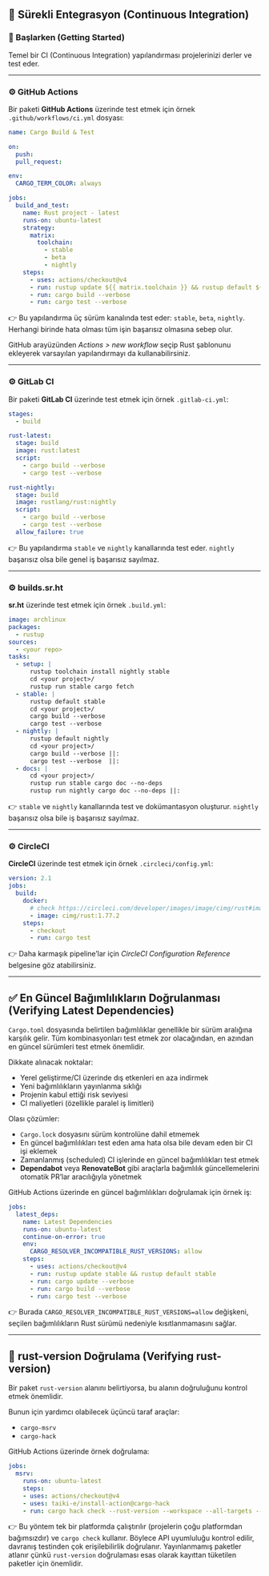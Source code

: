 ## 🔄 Sürekli Entegrasyon (Continuous Integration)

### 🚀 Başlarken (Getting Started)

Temel bir CI (Continuous Integration) yapılandırması projelerinizi derler ve test eder.

---

### ⚙️ GitHub Actions

Bir paketi **GitHub Actions** üzerinde test etmek için örnek `.github/workflows/ci.yml` dosyası:

```yaml
name: Cargo Build & Test

on:
  push:
  pull_request:

env: 
  CARGO_TERM_COLOR: always

jobs:
  build_and_test:
    name: Rust project - latest
    runs-on: ubuntu-latest
    strategy:
      matrix:
        toolchain:
          - stable
          - beta
          - nightly
    steps:
      - uses: actions/checkout@v4
      - run: rustup update ${{ matrix.toolchain }} && rustup default ${{ matrix.toolchain }}
      - run: cargo build --verbose
      - run: cargo test --verbose
```

👉 Bu yapılandırma üç sürüm kanalında test eder: `stable`, `beta`, `nightly`. Herhangi birinde hata olması tüm işin başarısız olmasına sebep olur.

GitHub arayüzünden *Actions > new workflow* seçip Rust şablonunu ekleyerek varsayılan yapılandırmayı da kullanabilirsiniz.

---

### ⚙️ GitLab CI

Bir paketi **GitLab CI** üzerinde test etmek için örnek `.gitlab-ci.yml`:

```yaml
stages:
  - build

rust-latest:
  stage: build
  image: rust:latest
  script:
    - cargo build --verbose
    - cargo test --verbose

rust-nightly:
  stage: build
  image: rustlang/rust:nightly
  script:
    - cargo build --verbose
    - cargo test --verbose
  allow_failure: true
```

👉 Bu yapılandırma `stable` ve `nightly` kanallarında test eder. `nightly` başarısız olsa bile genel iş başarısız sayılmaz.

---

### ⚙️ builds.sr.ht

**sr.ht** üzerinde test etmek için örnek `.build.yml`:

```yaml
image: archlinux
packages:
  - rustup
sources:
  - <your repo>
tasks:
  - setup: |
      rustup toolchain install nightly stable
      cd <your project>/
      rustup run stable cargo fetch
  - stable: |
      rustup default stable
      cd <your project>/
      cargo build --verbose
      cargo test --verbose
  - nightly: |
      rustup default nightly
      cd <your project>/
      cargo build --verbose ||:
      cargo test --verbose  ||:
  - docs: |
      cd <your project>/
      rustup run stable cargo doc --no-deps
      rustup run nightly cargo doc --no-deps ||:
```

👉 `stable` ve `nightly` kanallarında test ve dokümantasyon oluşturur. `nightly` başarısız olsa bile iş başarısız sayılmaz.

---

### ⚙️ CircleCI

**CircleCI** üzerinde test etmek için örnek `.circleci/config.yml`:

```yaml
version: 2.1
jobs:
  build:
    docker:
      # check https://circleci.com/developer/images/image/cimg/rust#image-tags for latest
      - image: cimg/rust:1.77.2
    steps:
      - checkout
      - run: cargo test
```

👉 Daha karmaşık pipeline’lar için *CircleCI Configuration Reference* belgesine göz atabilirsiniz.

---

## ✅ En Güncel Bağımlılıkların Doğrulanması (Verifying Latest Dependencies)

`Cargo.toml` dosyasında belirtilen bağımlılıklar genellikle bir sürüm aralığına karşılık gelir. Tüm kombinasyonları test etmek zor olacağından, en azından en güncel sürümleri test etmek önemlidir.

Dikkate alınacak noktalar:

* Yerel geliştirme/CI üzerinde dış etkenleri en aza indirmek
* Yeni bağımlılıkların yayınlanma sıklığı
* Projenin kabul ettiği risk seviyesi
* CI maliyetleri (özellikle paralel iş limitleri)

Olası çözümler:

* `Cargo.lock` dosyasını sürüm kontrolüne dahil etmemek
* En güncel bağımlılıkları test eden ama hata olsa bile devam eden bir CI işi eklemek
* Zamanlanmış (scheduled) CI işlerinde en güncel bağımlılıkları test etmek
* **Dependabot** veya **RenovateBot** gibi araçlarla bağımlılık güncellemelerini otomatik PR’lar aracılığıyla yönetmek

GitHub Actions üzerinde en güncel bağımlılıkları doğrulamak için örnek iş:

```yaml
jobs:
  latest_deps:
    name: Latest Dependencies
    runs-on: ubuntu-latest
    continue-on-error: true
    env:
      CARGO_RESOLVER_INCOMPATIBLE_RUST_VERSIONS: allow
    steps:
      - uses: actions/checkout@v4
      - run: rustup update stable && rustup default stable
      - run: cargo update --verbose
      - run: cargo build --verbose
      - run: cargo test --verbose
```

👉 Burada `CARGO_RESOLVER_INCOMPATIBLE_RUST_VERSIONS=allow` değişkeni, seçilen bağımlılıkların Rust sürümü nedeniyle kısıtlanmamasını sağlar.

---

## 🦀 rust-version Doğrulama (Verifying rust-version)

Bir paket `rust-version` alanını belirtiyorsa, bu alanın doğruluğunu kontrol etmek önemlidir.

Bunun için yardımcı olabilecek üçüncü taraf araçlar:

* `cargo-msrv`
* `cargo-hack`

GitHub Actions üzerinde örnek doğrulama:

```yaml
jobs:
  msrv:
    runs-on: ubuntu-latest
    steps:
    - uses: actions/checkout@v4
    - uses: taiki-e/install-action@cargo-hack
    - run: cargo hack check --rust-version --workspace --all-targets --ignore-private
```

👉 Bu yöntem tek bir platformda çalıştırılır (projelerin çoğu platformdan bağımsızdır) ve `cargo check` kullanır. Böylece API uyumluluğu kontrol edilir, davranış testinden çok erişilebilirlik doğrulanır. Yayınlanmamış paketler atlanır çünkü `rust-version` doğrulaması esas olarak kayıttan tüketilen paketler için önemlidir.
